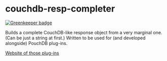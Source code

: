 couchdb-resp-completer
======================

[![Greenkeeper badge](https://badges.greenkeeper.io/pouchdb/couchdb-resp-completer.svg)](https://greenkeeper.io/)

Builds a complete CouchDB-like response object from a very marginal one.
(Can be just a string at first.) Written to be used for (and developed
alongside) PouchDB plug-ins.

[Website of those plug-ins](http://python-pouchdb.marten-de-vries.nl/plugins.html)

